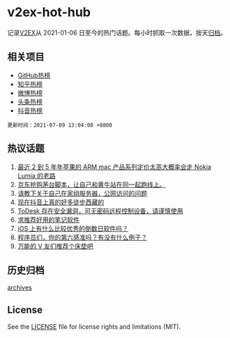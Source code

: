 # v2ex-hot-hub

 记录[V2EX](https://www.v2ex.com/)从 2021-01-06 日至今的热门话题。每小时抓取一次数据，按天[归档](archives)。
 
 ## 相关项目

- [GitHub热榜](https://github.com/lonnyzhang423/github-hot-hub)
- [知乎热榜](https://github.com/lonnyzhang423/zhihu-hot-hub)
- [微博热榜](https://github.com/lonnyzhang423/weibo-hot-hub)
- [头条热榜](https://github.com/lonnyzhang423/toutiao-hot-hub)
- [抖音热榜](https://github.com/lonnyzhang423/douyin-hot-hub)


 `更新时间：2021-07-09 13:04:08 +0800`

## 热议话题

1. [最近 2 到 5 年年苹果的 ARM mac 产品系列定价太高大概率会走 Nokia Lumia 的老路](https://www.v2ex.com/t/788428)
1. [京东抢购茅台脚本，让自己和黄牛站在同一起跑线上。](https://www.v2ex.com/t/788420)
1. [请教下关于自己在家组服务器，公网访问的问题](https://www.v2ex.com/t/788357)
1. [现在抖音上真的好多徒步西藏的](https://www.v2ex.com/t/788442)
1. [ToDesk 存在安全漏洞，可无密码远程控制设备，请谨慎使用](https://www.v2ex.com/t/788413)
1. [求推荐好用的笔记软件](https://www.v2ex.com/t/788435)
1. [iOS 上有什么比较优秀的倒数日软件吗？](https://www.v2ex.com/t/788358)
1. [程序员们，你的第六感准吗？有没有什么例子？](https://www.v2ex.com/t/788289)
1. [万能的 V 友们推荐个床垫吧](https://www.v2ex.com/t/788318)

## 历史归档

[archives](archives)

## License

See the [LICENSE](LICENSE) file for license rights and limitations (MIT).
